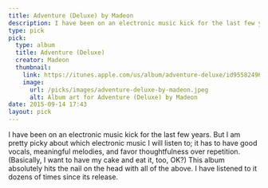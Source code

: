 ```yaml
---
title: Adventure (Deluxe) by Madeon
description: I have been on an electronic music kick for the last few years. But I am pretty picky about which electronic music I will listen to; this album absolutely hits the nail on the head.
type: pick
pick:
  type: album
  title: Adventure (Deluxe)
  creator: Madeon
  thumbnail:
    link: https://itunes.apple.com/us/album/adventure-deluxe/id955824966
    image:
      url: /picks/images/adventure-deluxe-by-madeon.jpeg
      alt: Album art for Adventure (Deluxe) by Madeon
date: 2015-09-14 17:43
layout: pick
---
```


I have been on an electronic music kick for the last few years. But I am pretty picky about which electronic music I will listen to; it has to have good vocals, meaningful melodies, and favor thoughtfulness over repetition. (Basically, I want to have my cake and eat it, too, OK?) This album absolutely hits the nail on the head with all of the above. I have listened to it dozens of times since its release.
